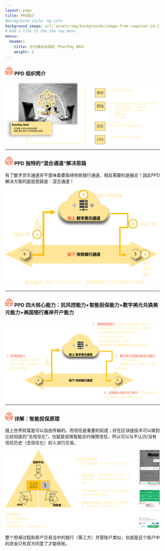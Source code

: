 ```yaml
---
layout: page
title: PPD简介
#background_style: bg-info
background_image: url('assets/img/backgrounds/image-from-rawpixel-id-1199650-jpeg.jpg')
# Add a link to the the top menu
menus:
  header:
    title: 点付通自治组织（PeerPay DAO）
    weight: 2
---
```


### <img src="assets/img/wormhole/logo2.png" alt="logo2" style="zoom: 5%;" /> PPD 组织简介

<img src="assets/img/wormhole/intro.png" alt="混合通道" style="zoom: 55%;" />

------

### <img src="assets/img/wormhole/logo2.png" alt="logo2" style="zoom: 5%;" /> PPD 独特的“混合通道”解决思路

​		有了数字货币通道并不意味着要取缔传统银行通道，相反需要的是融合！因此PPD解决方案的底层思路是：混合通道！

<img src="assets/img/wormhole/mixch.png" alt="混合通道" style="zoom: 55%;" />

------

### <img src="assets/img/wormhole/logo2.png" alt="logo2" style="zoom: 5%;" /> PPD 四大核心能力：抗风控能力+智能担保能力+数字美元兑换美元能力+美国银行离岸开户能力

<img src="assets/img/wormhole/4keys.png" alt="四大核心能力" style="zoom: 55%;" />

------

### <img src="assets/img/wormhole/logo2.png" alt="logo2" style="zoom: 5%;" /> 详解：智能担保原理

​		链上世界财富是可以自由传输的，而信任是重要的前提；好在区块链技术可以做到比较彻底的“去信任化”，也就是说用智能合约保障信任，所以可以与不认识/没有信任历史（去信任化）的人进行交易。

<img src="assets/img/wormhole/escort.png" alt="担保原理" style="zoom:70%;" />

​		整个担保过程和房产交易当中的银行（第三方）共管账户类似，也就是这个账户中的资金只有双方同意了才能转账。
